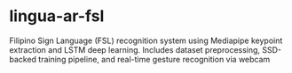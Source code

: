 # lingua-ar-fsl

Filipino Sign Language (FSL) recognition system using Mediapipe keypoint extraction and LSTM deep learning. Includes dataset preprocessing, SSD-backed training pipeline, and real-time gesture recognition via webcam
